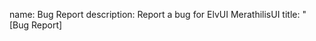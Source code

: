 name: Bug Report
description: Report a bug for ElvUI MerathilisUI
title: "[Bug Report] <Title here>"
labels: [':bug::question: Bug (Needs Investigation)', ':video_game: Retail']
body:
  - type: textarea
    id: what-happened
    attributes:
      label: What is the issue you are having?
      description: Describe the issue and what was going on when it happened?
      placeholder: Give us an explaination of what was going on when the issue appeared.
    validations:
      required: true
  - type: textarea
    id: expected-behavior
    attributes:
      label: What is the expected behavior?
      description: What do you think the expected behavior should have happened?
      placeholder: Try to explain what you expected the outcome to be.
    validations:
      required: true
  - type: textarea
    id: actual-behavior
    attributes:
      label: What actually happened?
      description: Please try to be as descriptive as possible.
      placeholder: Try to explain what happened.
    validations:
      required: true
  - type: textarea
    id: suggested-solution
    attributes:
      label: Suggested Solution/Workaround
      description: If you have any idea how we could solve it let us know.
      placeholder: "Make sure type the command: '/muierror' on then test."
    validations:
      required: false
  - type: textarea
    id: errors
    attributes:
      label: Errors
      description: If you have any errors, please put them here.
      render: shell
  - type: checkboxes
    id: terms
    attributes:
      label: ElvUI Changelog/Troubleshooting
      description: By submitting this issue, you agree you followed our [Troubelshooting Steps](https://urlfortroubleshootingstepshere.com)
      options:
        - label: I have confirmed that I have read the [Changelog](https://changelogurlhere.com) and done the [Troubelshooting Steps](https://urlfortroubleshootingstepshere.com).
          required: true